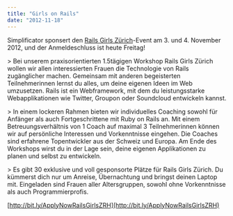 ```yaml
---
title: "Girls on Rails"
date: "2012-11-18"
---
```


Simplificator sponsert den [Rails Girls Zürich](http://railsgirls.ch)\-Event am 3. und 4. November 2012, und der Anmeldeschluss ist heute Freitag!

\> Bei unserem praxisorientierten 1.5­tägigen Workshop Rails Girls Zürich wollen wir allen interessierten Frauen die Technologie von Rails zugänglicher machen. Gemeinsam mit anderen begeisterten Teilnehmerinnen lernst du alles, um deine eigenen Ideen im Web umzusetzen. Rails ist ein Webframework, mit dem du leistungsstarke Webapplikationen wie Twitter, Groupon oder Soundcloud entwickeln kannst.

\> In einem lockeren Rahmen bieten wir individuelles Coaching sowohl für Anfänger als auch Fortgeschrittene mit Ruby on Rails an. Mit einem Betreuungsverhältnis von 1 Coach auf maximal 3 Teilnehmerinnen können wir auf persönliche Interessen und Vorkenntnisse eingehen. Die Coaches sind erfahrene Topentwickler aus der Schweiz und Europa. Am Ende des Workshops wirst du in der Lage sein, deine eigenen Applikationen zu planen und selbst zu entwickeln.

\> Es gibt 30 exklusive und voll gesponsorte Plätze für Rails Girls Zürich. Du kümmerst dich nur um Anreise, Übernachtung und bringst deinen Laptop mit. Eingeladen sind Frauen aller Altersgruppen, sowohl ohne Vorkenntnisse als auch Programmierprofis.

[http://bit.ly/ApplyNowRailsGirlsZRH](http://bit.ly/ApplyNowRailsGirlsZRH)
